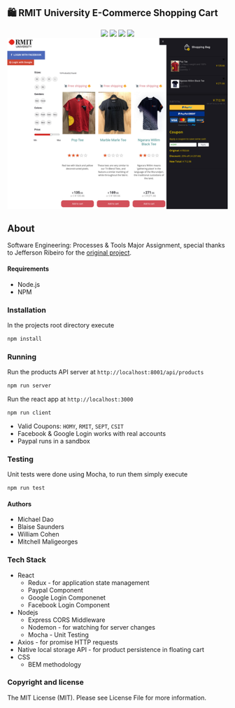 ## 🛍️ RMIT University E-Commerce Shopping Cart
<p align="center">
  <img src="https://img.shields.io/badge/React-16.3.1-blue.svg">
  <img src="https://img.shields.io/badge/Redux-3.7.2-blue.svg?colorB=764abc">
  <img src="https://img.shields.io/badge/Nodejs-6.10.2-blue.svg?colorB=90c53f">
  <img src="https://img.shields.io/badge/Express-4.16.3-blue.svg?colorB=47535e">
  <br/>
  <img src="./rmit-shopping-cart.png">
</p>

## About

Software Engineering: Processes & Tools Major Assignment, special thanks to Jefferson Ribeiro for the
<a href="https://github.com/jeffersonRibeiro/react-shopping-cart">original project</a>.

#### Requirements

- Node.js
- NPM

### Installation

In the projects root directory execute
``` bash
npm install
```

### Running

Run the products API server at `http://localhost:8001/api/products`
``` bash
npm run server
```

Run the react app at `http://localhost:3000`
``` bash
npm run client
```

- Valid Coupons: `HOMY`, `RMIT`, `SEPT`, `CSIT`
- Facebook & Google Login works with real accounts
- Paypal runs in a sandbox

### Testing

Unit tests were done using Mocha, to run them simply execute
``` bash
npm run test
```

#### Authors
- Michael Dao
- Blaise Saunders
- William Cohen
- Mitchell Maligeorges

### Tech Stack
- React
  * Redux - for application state management
  * Paypal Component
  * Google Login Componenet
  * Facebook Login Component
- Nodejs
  * Express CORS Middleware
  * Nodemon - for watching for server changes
  * Mocha - Unit Testing
- Axios - for promise HTTP requests
- Native local storage API - for product persistence in floating cart
- CSS
  * BEM methodology

### Copyright and license

The MIT License (MIT).
Please see License File for more information.
